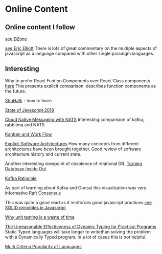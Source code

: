# Online Content


## Online content I follow

[see DZone](https://dzone.com/)

[see Eric Elliott](https://medium.com/@_ericelliott)
There is lots of great commentary on the multiple aspects of javascript as a language compared with other single paradigm languages.

## Interesting

Why to prefer React Funtion Components over React Class components [here](https://reactjs.org/docs/hooks-intro.html)
This presents explicit comparison, describes function components as the future.

[ShuHaRi](https://www.martinfowler.com/bliki/ShuHaRi.html) - how to learn

[State of Javascript 2018](https://2018.stateofjs.com/javascript-flavors/overview/)

[Cloud Native Messaging with NATS](https://medium.com/capital-one-tech/lightweight-cloud-native-messaging-with-nats-ad730ca2becf)  Interesting comparision of kafka, rabbitmq and NATS

[Kanban and Work Flow](https://leankit.com/learn/kanban/lean-flow-metrics/)

[Explicit Software Architectures](https://herbertograca.com/2017/11/16/explicit-architecture-01-ddd-hexagonal-onion-clean-cqrs-how-i-put-it-all-together/)  How many concepts from different architectures have been brought together.  Good review of software architecture history and current state.

Another interesting viewpoint of obsolence of relational DB.
[Turning Database Inside Out](https://www.confluent.io/blog/turning-the-database-inside-out-with-apache-samza/)

[Kafka Rationale](https://www.confluent.io/blog/data-dichotomy-rethinking-the-way-we-treat-data-and-services/)

As part of learning about Kafka and Consul this visualization was very informative
[Raft Consensus](http://thesecretlivesofdata.com/raft/)

This was quite a good read as it reinforces good javascript practices
[see SOLID principles in Javascript](https://medium.com/@cramirez92/s-o-l-i-d-the-first-5-priciples-of-object-oriented-design-with-javascript-790f6ac9b9fa)

[Why unit testing is a waste of time](https://rbcs-us.com/documents/Why-Most-Unit-Testing-is-Waste.pdf)


[The Unreasonable Effectiveness of Dynamic Typing for Practical Programs](https://vimeo.com/74354480) Static Typed languages will take longer to writethan solving the problem with a Dynamically Typed program.  In a lot of cases this is not helpful.  

[Multi Criteria Popularity of Languages](https://githut.info/)
